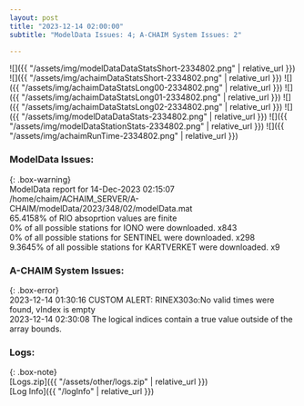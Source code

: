 ```yaml
---
layout: post
title: "2023-12-14 02:00:00"
subtitle: "ModelData Issues: 4; A-CHAIM System Issues: 2"

---
```


![]({{ "/assets/img/modelDataDataStatsShort-2334802.png" | relative_url }})
![]({{ "/assets/img/achaimDataStatsShort-2334802.png" | relative_url }})
![]({{ "/assets/img/achaimDataStatsLong00-2334802.png" | relative_url }})
![]({{ "/assets/img/achaimDataStatsLong01-2334802.png" | relative_url }})
![]({{ "/assets/img/achaimDataStatsLong02-2334802.png" | relative_url }})
![]({{ "/assets/img/modelDataDataStats-2334802.png" | relative_url }})
![]({{ "/assets/img/modelDataStationStats-2334802.png" | relative_url }})
![]({{ "/assets/img/achaimRunTime-2334802.png" | relative_url }})


### ModelData Issues:  
  
{: .box-warning}  
 ModelData report for 14-Dec-2023 02:15:07   
 /home/chaim/ACHAIM_SERVER/A-CHAIM/modelData/2023/348/02/modelData.mat   
 65.4158% of RIO absoprtion values are finite   
 0% of all possible stations for IONO were downloaded. x843   
 0% of all possible stations for SENTINEL were downloaded. x298   
 9.3645% of all possible stations for KARTVERKET were downloaded. x9   
  
### A-CHAIM System Issues:  
  
{: .box-error}  
2023-12-14 01:30:16 CUSTOM ALERT: RINEX303o:No valid times were found, vIndex is empty  
2023-12-14 02:30:08 The logical indices contain a true value outside of the array bounds.  

### Logs:  
  
{: .box-note}  
[Logs.zip]({{ "/assets/other/logs.zip" | relative_url }})  
[Log Info]({{ "/logInfo" | relative_url }})  
